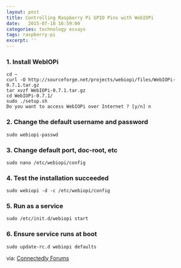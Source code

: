 ```yaml
---
layout: post
title: Controlling Raspberry Pi GPIO Pins with WebIOPi
date:   2015-07-18 16:59:00
categories: technology essays
tags: raspberry-pi
excerpt: ''
---
```

### 1. Install WebIOPi

	cd ~
	curl -O http://sourceforge.net/projects/webiopi/files/WebIOPi-0.7.1.tar.gz
	tar xvzf WebIOPi-0.7.1.tar.gz
	cd WebIOPi-0.7.1/
	sudo ./setup.sh
	Do you want to access WebIOPi over Internet ? [y/n] n

### 2. Change the default username and password

	sudo webiopi-passwd

### 3. Change default port, doc-root, etc

	sudo nano /etc/webiopi/config

### 4. Test the installation succeeded

	sudo webiopi -d -c /etc/webiopi/config

### 5. Run as a service

	sudo /etc/init.d/webiopi start

### 6. Ensure service runs at boot

	sudo update-rc.d webiopi defaults

via: [Connectedly Forums](http://forums.connectedly.com/raspberry-pi-f179/how-controlling-gpio-pins-via-internet-2884/)
